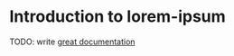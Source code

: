 # Introduction to lorem-ipsum

TODO: write [great documentation](http://jacobian.org/writing/what-to-write/)
